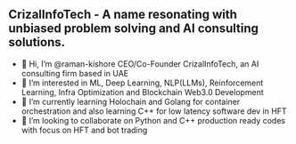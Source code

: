 ## CrizalInfoTech - A name resonating with unbiased problem solving and AI consulting solutions.

- 👋 Hi, I’m @raman-kishore CEO/Co-Founder CrizalInfoTech, an AI consulting firm based in UAE
- 👀 I’m interested in ML, Deep Learning, NLP(LLMs), Reinforcement Learning, Infra Optimization and Blockchain Web3.0 Development
- 🌱 I’m currently learning Holochain and Golang for container orchestration and also learning C++ for low latency software dev in HFT
- 💞️ I’m looking to collaborate on Python and C++ production ready codes with focus on HFT and bot trading

<!--- 
raman-kishore/raman-kishore is a ✨ special ✨ repository because its `README.md` (this file) appears on your GitHub profile.
You can click the Preview link to take a look at your changes.
--->
